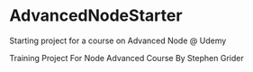 # AdvancedNodeStarter
Starting project for a course on Advanced Node @ Udemy

Training Project For Node Advanced Course By Stephen Grider
